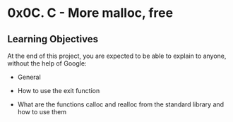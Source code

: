 # 0x0C. C - More malloc, free

## Learning Objectives
At the end of this project, you are expected to be able to explain to anyone, without the help of Google:

* General

* How to use the exit function

* What are the functions calloc and realloc from the standard library and how to use them
